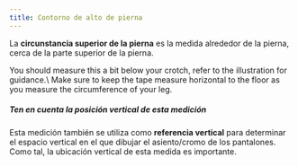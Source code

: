 ```yaml
---
title: Contorno de alto de pierna
---
```


La **circunstancia superior de la pierna** es la medida alrededor de la pierna, cerca de la parte superior de la pierna.

You should measure this a bit below your crotch, refer to the illustration for guidance.\ Make sure to keep the tape measure horizontal to the floor as you measure the circumference of your leg.

<Tip>

##### Ten en cuenta la posición vertical de esta medición

Esta medición también se utiliza como **referencia vertical** para determinar el espacio vertical en el que dibujar el asiento/cromo de los pantalones. Como tal, la ubicación vertical de esta medida es importante.

</Tip>
